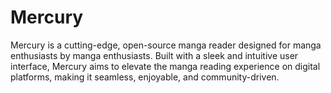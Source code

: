 # Mercury
Mercury is a cutting-edge, open-source manga reader designed for manga enthusiasts by manga enthusiasts. Built with a sleek and intuitive user interface, Mercury aims to elevate the manga reading experience on digital platforms, making it seamless, enjoyable, and community-driven.
